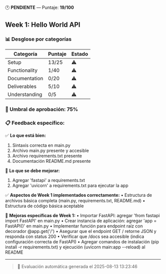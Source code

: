 🕐 **PENDIENTE** — Puntaje: **19/100**

## Week 1: Hello World API

### 📊 Desglose por categorías

| Categoría | Puntaje | Estado |
|-----------|---------|---------|
| Setup | 13/25 | ⚠️ |
| Functionality | 1/40 | ⚠️ |
| Documentation | 0/20 | ⚠️ |
| Deliverables | 5/10 | ⚠️ |
| Understanding | 0/5 | ⚠️ |

### 🎯 Umbral de aprobación: 75%

### 📋 Feedback específico:
✅ **Lo que está bien:**
1. Sintaxis correcta en main.py
2. Archivo main.py presente y accesible
3. Archivo requirements.txt presente
4. Documentación README.md presente

🔧 **Lo que se debe mejorar:**
1. Agregar 'fastapi' a requirements.txt
2. Agregar 'uvicorn' a requirements.txt para ejecutar la app

✅ **Aspectos de Week 1 implementados correctamente:**
• Estructura de archivos básica completa (main.py, requirements.txt, README.md)
• Estructura de código básica aceptable

🔧 **Mejoras específicas de Week 1:**
• Importar FastAPI: agregar 'from fastapi import FastAPI' en main.py
• Crear instancia de aplicación: agregar 'app = FastAPI()' en main.py
• Implementar función para endpoint raíz con decorador @app.get('/')
• Asegurar que el endpoint GET / retorne JSON y responda con status 200
• Verificar que /docs sea accesible (indica configuración correcta de FastAPI)
• Agregar comandos de instalación (pip install -r requirements.txt) y ejecución (uvicorn main:app --reload) al README

---
> 🤖 Evaluación automática generada el 2025-08-13 13:23:46
